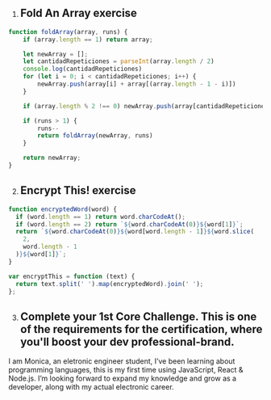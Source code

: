 1. ## Fold An Array exercise
```javascript
function foldArray(array, runs) {
    if (array.length == 1) return array;

    let newArray = [];
    let cantidadRepeticiones = parseInt(array.length / 2)
    console.log(cantidadRepeticiones)
    for (let i = 0; i < cantidadRepeticiones; i++) {
        newArray.push(array[i] + array[(array.length - 1 - i)])
    }

    if (array.length % 2 !== 0) newArray.push(array[cantidadRepeticiones]);

    if (runs > 1) {
        runs--
        return foldArray(newArray, runs)
    }

    return newArray;
}
```
2. ## Encrypt This! exercise
```javascript 
function encryptedWord(word) {
  if (word.length == 1) return word.charCodeAt();
  if (word.length == 2) return `${word.charCodeAt(0)}${word[1]}`;
  return `${word.charCodeAt(0)}${word[word.length - 1]}${word.slice(
    2,
    word.length - 1
  )}${word[1]}`;
}

var encryptThis = function (text) {
  return text.split(' ').map(encryptedWord).join(' ');
};
```
3. ## Complete your 1st Core Challenge. This is one of the requirements for the certification, where you'll boost your dev professional-brand.
I am Monica, an eletronic engineer student, I’ve been learning about programming languages, this is my first time using JavaScript, React & Node.js. I’m looking forward to  expand my knowledge and grow as a developer, along with my actual electronic career.  